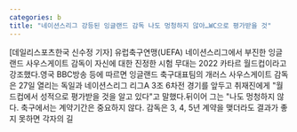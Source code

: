 ```yaml
---
categories: b
title: "네이션스리그 강등된 잉글랜드 감독 나도 멍청하지 않아…WC으로 평가받을 것"
---
```

[데일리스포츠한국 신수정 기자] 유럽축구연맹(UEFA) 네이션스리그에서 부진한 잉글랜드 사우스게이트 감독이 자신에 대한 진정한 시험 무대는 2022 카타르 월드컵이라고 강조했다.영국 BBC방송 등에 따르면 잉글랜드 축구대표팀의 개러스 사우스게이트 감독은 27일 열리는 독일과 네이션스리그 리그A 3조 6차전 경기를 앞두고 취재진에게 "월드컵에서 성적으로 평가받을 것을 알고 있다"고 말했다.뒤이어 그는 "나도 멍청하지 않다. 축구에서는 계약기간은 중요하지 않다. 감독은 3, 4, 5년 계약을 맺더라도 결과가 좋지 못하면 각자의 길